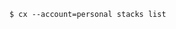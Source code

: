 <!-- usedin: [ _includes/_inlines/Toolbelt/common/introduction] - layout:code post: introduction_multiple-account-support -->

```
$ cx --account=personal stacks list
```
